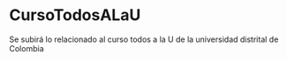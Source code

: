 # CursoTodosALaU
Se subirá lo relacionado al curso todos a la U de la universidad distrital de Colombia
